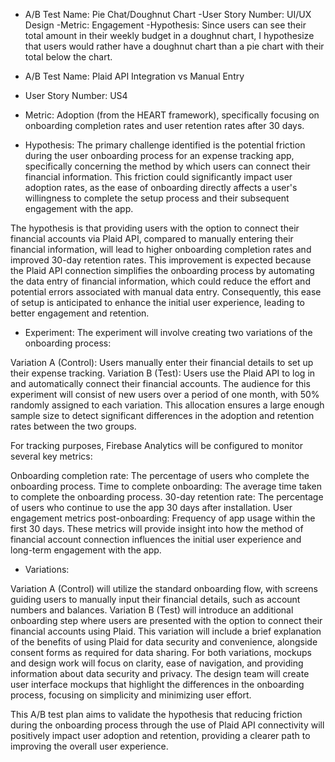 - A/B Test Name: Pie Chat/Doughnut Chart
-User Story Number: UI/UX Design
-Metric: Engagement
-Hypothesis: Since users can see their total amount in their weekly budget in a doughnut chart, I hypothesize that users would rather have a doughnut chart than a pie chart with their total below the chart.

- A/B Test Name: Plaid API Integration vs Manual Entry
- User Story Number: US4
- Metric:  Adoption (from the HEART framework), specifically focusing on onboarding completion rates and user retention rates after 30 days.

- Hypothesis:
The primary challenge identified is the potential friction during the user onboarding process for an expense tracking app, specifically concerning the method by which users can connect their financial information. This friction could significantly impact user adoption rates, as the ease of onboarding directly affects a user's willingness to complete the setup process and their subsequent engagement with the app.

The hypothesis is that providing users with the option to connect their financial accounts via Plaid API, compared to manually entering their financial information, will lead to higher onboarding completion rates and improved 30-day retention rates. This improvement is expected because the Plaid API connection simplifies the onboarding process by automating the data entry of financial information, which could reduce the effort and potential errors associated with manual data entry. Consequently, this ease of setup is anticipated to enhance the initial user experience, leading to better engagement and retention.


- Experiment:
The experiment will involve creating two variations of the onboarding process:

Variation A (Control): Users manually enter their financial details to set up their expense tracking.
Variation B (Test): Users use the Plaid API to log in and automatically connect their financial accounts.
The audience for this experiment will consist of new users over a period of one month, with 50% randomly assigned to each variation. This allocation ensures a large enough sample size to detect significant differences in the adoption and retention rates between the two groups.

For tracking purposes, Firebase Analytics will be configured to monitor several key metrics:

Onboarding completion rate: The percentage of users who complete the onboarding process.
Time to complete onboarding: The average time taken to complete the onboarding process.
30-day retention rate: The percentage of users who continue to use the app 30 days after installation.
User engagement metrics post-onboarding: Frequency of app usage within the first 30 days.
These metrics will provide insight into how the method of financial account connection influences the initial user experience and long-term engagement with the app.

- Variations:

Variation A (Control) will utilize the standard onboarding flow, with screens guiding users to manually input their financial details, such as account numbers and balances.
Variation B (Test) will introduce an additional onboarding step where users are presented with the option to connect their financial accounts using Plaid. This variation will include a brief explanation of the benefits of using Plaid for data security and convenience, alongside consent forms as required for data sharing.
For both variations, mockups and design work will focus on clarity, ease of navigation, and providing information about data security and privacy. The design team will create user interface mockups that highlight the differences in the onboarding process, focusing on simplicity and minimizing user effort.

This A/B test plan aims to validate the hypothesis that reducing friction during the onboarding process through the use of Plaid API connectivity will positively impact user adoption and retention, providing a clearer path to improving the overall user experience.
